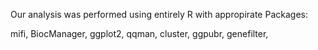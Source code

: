 Our analysis was performed using entirely R with appropirate Packages:

mifi,
BiocManager,
ggplot2,
qqman,
cluster,
ggpubr,
genefilter,

